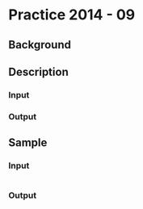 # Practice 2014 - 09

## Background

## Description

### Input

### Output

## Sample
### Input
```
```

### Output
```
```